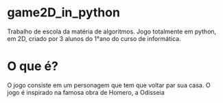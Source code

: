 # game2D_in_python
Trabalho de escola da matéria de algoritmos. Jogo totalmente em python, em 2D, criado por 3 alunos do 1°ano do curso de informática.
<h1>O que é?</h1>
<p>O jogo consiste em um personagem que tem que voltar par sua casa. O jogo é inspirado na famosa obra de Homero, a Odisseia</p>

